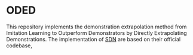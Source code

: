 # ODED
This repository implements the demonstration extrapolation method from Imitation Learning to Outperform Demonstrators by Directly Extrapolating Demonstrations. The implementation of <a href="https://github.com/gdebie/stochastic-deep-networks" target="_blank">SDN</a> are based on their official codebase, 
